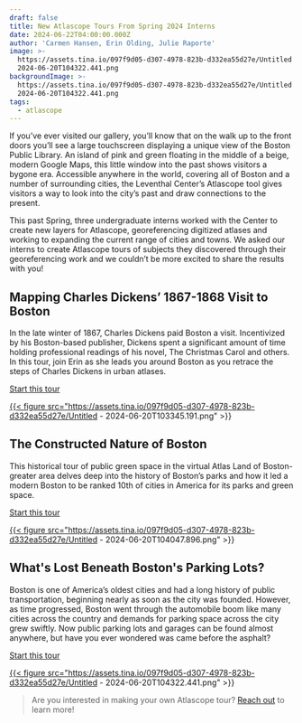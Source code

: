 ```yaml
---
draft: false
title: New Atlascope Tours From Spring 2024 Interns
date: 2024-06-22T04:00:00.000Z
author: 'Carmen Hansen, Erin Olding, Julie Raporte'
image: >-
  https://assets.tina.io/097f9d05-d307-4978-823b-d332ea55d27e/Untitled -
  2024-06-20T104322.441.png
backgroundImage: >-
  https://assets.tina.io/097f9d05-d307-4978-823b-d332ea55d27e/Untitled -
  2024-06-20T104322.441.png
tags:
  - atlascope
---
```


If you’ve ever visited our gallery, you’ll know that on the walk up to the front doors you’ll see a large touchscreen displaying a unique view of the Boston Public Library. An island of pink and green floating in the middle of a beige, modern Google Maps, this little window into the past shows visitors a bygone era. Accessible anywhere in the world, covering all of Boston and a number of surrounding cities, the Leventhal Center’s Atlascope tool gives visitors a way to look into the city’s past and draw connections to the present.

This past Spring, three undergraduate interns worked with the Center to create new layers for Atlascope, georeferencing digitized atlases and working to expanding the current range of cities and towns. We asked our interns to create Atlascope tours of subjects they discovered through their georeferencing work and we couldn’t be more excited to share the results with you!

## Mapping Charles Dickens’ 1867-1868 Visit to Boston

In the late winter of 1867, Charles Dickens paid Boston a visit. Incentivized by his Boston-based publisher, Dickens spent a significant amount of time holding professional readings of his novel, The Christmas Carol and others. In this tour, join Erin as she leads you around Boston as you retrace the steps of Charles Dickens in urban atlases.

<a href="https://www.atlascope.org/#/view:tour$tour:396341973098692672" target="_blank" class="btn btn-md btn-outline-primary">Start this tour</a>

<a href="https://www.atlascope.org/#/view:tour$tour:396341973098692672" target="_blank">

{{< figure src="https://assets.tina.io/097f9d05-d307-4978-823b-d332ea55d27e/Untitled - 2024-06-20T103345.191.png" >}}

</a>

## The Constructed Nature of Boston

This historical tour of public green space in the virtual Atlas Land of Boston-greater area delves deep into the history of Boston’s parks and how it led a modern Boston to be ranked 10th of cities in America for its parks and green space.

<a href="https://www.atlascope.org/#/view:tour$tour:397701557773140032" target="_blank" class="btn btn-md btn-outline-primary">Start this tour</a>

<a href="https://www.atlascope.org/#/view:tour$tour:397701557773140032" target="_blank">

{{< figure src="https://assets.tina.io/097f9d05-d307-4978-823b-d332ea55d27e/Untitled - 2024-06-20T104047.896.png" >}}

</a>

## What's Lost Beneath Boston's Parking Lots?

Boston is one of America’s oldest cities and had a long history of public transportation, beginning nearly as soon as the city was founded. However, as time progressed, Boston went through the automobile boom like many cities across the country and demands for parking space across the city grew swiftly. Now public parking lots and garages can be found almost anywhere, but have you ever wondered was came before the asphalt?

<a href="https://www.atlascope.org/#/view:tour$tour:394729940294041666" target="_blank" class="btn btn-md btn-outline-primary">Start this tour</a>

<a href="https://www.atlascope.org/#/view:tour$tour:394729940294041666" target="_blank">

{{< figure src="https://assets.tina.io/097f9d05-d307-4978-823b-d332ea55d27e/Untitled - 2024-06-20T104322.441.png" >}}

</a>

> Are you interested in making your own Atlascope tour? [Reach out](mailto:info@leventhalmap.org) to learn more!
